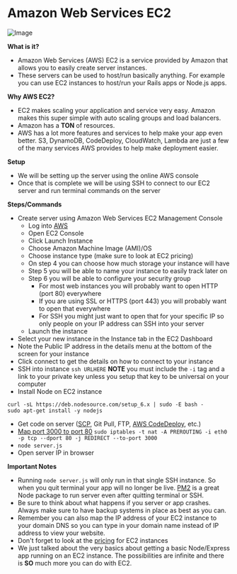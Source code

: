# Amazon Web Services EC2

![Image](http://cdn2.itpro.co.uk/sites/itpro/files/server_room.jpg)

**What is it?**

- Amazon Web Services (AWS) EC2 is a service provided by Amazon that allows you to easily create server instances.
- These servers can be used to host/run basically anything. For example you can use EC2 instances to host/run your Rails apps or Node.js apps.

**Why AWS EC2?**

- EC2 makes scaling your application and service very easy. Amazon makes this super simple with auto scaling groups and load balancers.
- Amazon has a **TON** of resources.
- AWS has a lot more features and services to help make your app even better. S3, DynamoDB, CodeDeploy, CloudWatch, Lambda are just a few of the many services AWS provides to help make deployment easier.

**Setup**

- We will be setting up the server using the online AWS console
- Once that is complete we will be using SSH to connect to our EC2 server and run terminal commands on the server

**Steps/Commands**

- Create server using Amazon Web Services EC2 Management Console
  - Log into [AWS](http://aws.amazon.com)
  - Open EC2 Console
  - Click Launch Instance
  - Choose Amazon Machine Image (AMI)/OS
  - Choose instance type (make sure to look at EC2 pricing)
  - On step 4 you can choose how much storage your instance will have
  - Step 5 you will be able to name your instance to easily track later on
  - Step 6 you will be able to configure your security group
    - For most web instances you will probably want to open HTTP (port 80) everywhere
    - If you are using SSL or HTTPS (port 443) you will probably want to open that everywhere
    - For SSH you might just want to open that for your specific IP so only people on your IP address can SSH into your server
  - Launch the instance
- Select your new instance in the Instance tab in the EC2 Dashboard
- Note the Public IP address in the details menu at the bottom of the screen for your instance
- Click connect to get the details on how to connect to your instance
- SSH into instance `ssh URLHERE` **NOTE** you must include the `-i` tag and a link to your private key unless you setup that key to be universal on your computer
- Install Node on EC2 instance

```
curl -sL https://deb.nodesource.com/setup_6.x | sudo -E bash -
sudo apt-get install -y nodejs
```

- Get code on server ([SCP](http://www.hypexr.org/linux_scp_help.php), Git Pull, FTP, [AWS CodeDeploy](https://aws.amazon.com/codedeploy/), etc.)
- [Map port 3000 to port 80](http://stackoverflow.com/questions/16573668/best-practices-when-running-node-js-with-port-80-ubuntu-linode) `sudo iptables -t nat -A PREROUTING -i eth0 -p tcp --dport 80 -j REDIRECT --to-port 3000`
- `node server.js`
- Open server IP in browser

**Important Notes**

- Running `node server.js` will only run in that single SSH instance. So when you quit terminal your app will no longer be live. [PM2](https://github.com/Unitech/pm2) is a great Node package to run server even after quitting terminal or SSH.
- Be sure to think about what happens if you server or app crashes. Always make sure to have backup systems in place as best as you can.
- Remember you can also map the IP address of your EC2 instance to your domain DNS so you can type in your domain name instead of IP address to view your website.
- Don't forget to look at the [pricing](https://aws.amazon.com/ec2/pricing/) for EC2 instances 
- We just talked about the very basics about getting a basic Node/Express app running on an EC2 instance. The possibilities are infinite and there is **SO** much more you can do with EC2.
